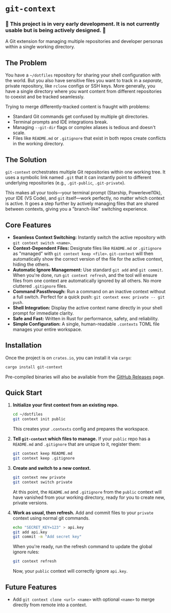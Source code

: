 # `git-context`

### :construction: **This project is in very early development. It is not currently usable but is being actively designed.** :construction:

A Git extension for managing multiple repositories and developer personas within a single working directory.

## The Problem

You have a `~/dotfiles` repository for sharing your shell configuration with the world. But you also have sensitive files you want to track in a *separate*, private repository, like `rclone` configs or SSH keys. More generally, you have a single directory where you want content from different repositories to coexist and be tracked seamlessly.

Trying to merge differently-tracked content is fraught with problems:

  * Standard Git commands get confused by multiple git directories.
  * Terminal prompts and IDE integrations break.
  * Managing `--git-dir` flags or complex aliases is tedious and doesn't scale.
  * Files like `README.md` or `.gitignore` that exist in both repos create conflicts in the working directory.

## The Solution

`git-context` orchestrates multiple Git repositories within one working tree. It uses a symbolic link named `.git` that it can instantly point to different underlying repositories (e.g., `.git-public`, `.git-private`).

This makes all your tools—your terminal prompt (Starship, Powerlevel10k), your IDE (VS Code), and `git` itself—work perfectly, no matter which context is active. It goes a step further by actively managing files that are shared between contexts, giving you a "branch-like" switching experience.

## Core Features

  * **Seamless Context Switching:** Instantly switch the active repository with `git context switch <name>`.
  * **Context-Dependent Files:** Designate files like `README.md` or `.gitignore` as "managed" with `git context keep <file>`. `git-context` will then automatically show the correct version of the file for the active context, hiding the others.
  * **Automatic Ignore Management:** Use standard `git add` and `git commit`. When you're done, run `git context refresh`, and the tool will ensure files from one context are automatically ignored by all others. No more cluttered `.gitignore` files.
  * **Command Passthrough:** Run a command on an inactive context without a full switch. Perfect for a quick push: `git context exec private -- git push`.
  * **Shell Integration:** Display the active context name directly in your shell prompt for immediate clarity.
  * **Safe and Fast:** Written in Rust for performance, safety, and reliability.
  * **Simple Configuration:** A single, human-readable `.contexts` TOML file manages your entire workspace.

## Installation

Once the project is on `crates.io`, you can install it via `cargo`:

```sh
cargo install git-context
```

Pre-compiled binaries will also be available from the [GitHub Releases](https://github.com/angelodibella/git-context/releases) page.

## Quick Start

1.  **Initialize your first context from an existing repo.**

    ```sh
    cd ~/dotfiles
    git context init public
    ```

    This creates your `.contexts` config and prepares the workspace.

2.  **Tell `git-context` which files to manage.**
    If your `public` repo has a `README.md` and `.gitignore` that are unique to it, register them:

    ```sh
    git context keep README.md
    git context keep .gitignore
    ```

3.  **Create and switch to a new context.**

    ```sh
    git context new private
    git context switch private
    ```

    At this point, the `README.md` and `.gitignore` from the `public` context will have vanished from your working directory, ready for you to create new, private versions.

4.  **Work as usual, then refresh.**
    Add and commit files to your `private` context using normal git commands.

    ```sh
    echo "SECRET_KEY=123" > api.key
    git add api.key
    git commit -m "Add secret key"
    ```

    When you're ready, run the refresh command to update the global ignore rules:

    ```sh
    git context refresh
    ```

    Now, your `public` context will correctly ignore `api.key`.

## Future Features

* Add `git context clone <url> <name>` with optional `<name>` to merge directly from remote into a context.
